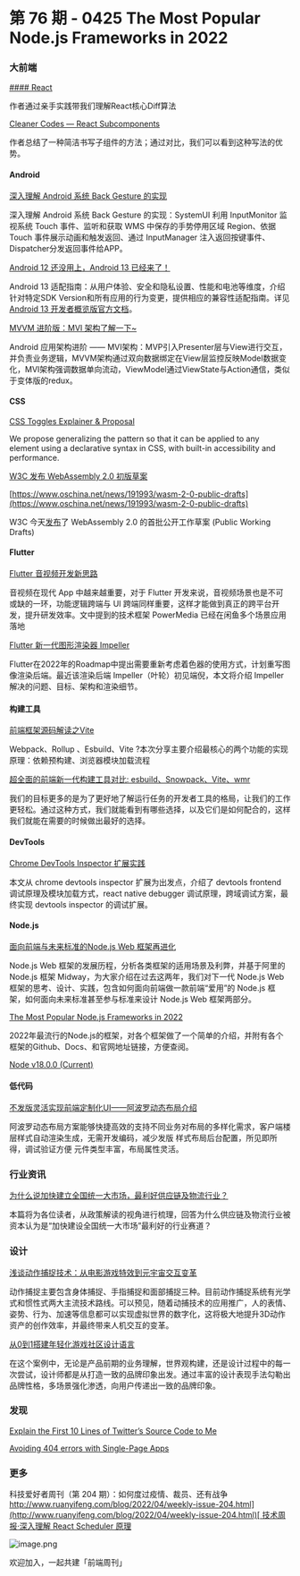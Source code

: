 # 第 76 期 - 0425 The Most Popular Node.js Frameworks in 2022
### 大前端
[#### React](https://mp.weixin.qq.com/s/wlb_CtUsoiDIZwqHV0Mm_w)

作者通过亲手实践带我们理解React核心Diff算法

[Cleaner Codes — React Subcomponents](https://medium.com/@marioserano55/cleaner-codes-react-subcomponents-1c2ebe178566)

作者总结了一种简洁书写子组件的方法；通过对比，我们可以看到这种写法的优势。

#### Android
[深入理解 Android 系统 Back Gesture 的实现](https://mp.weixin.qq.com/s/S44b5c8tlo9ytDdRRoy86g)

深入理解 Android 系统 Back Gesture 的实现：SystemUI 利用 InputMonitor 监视系统 Touch 事件、监听和获取 WMS 中保存的手势停用区域 Region、依据 Touch 事件展示动画和触发返回、通过 InputManager 注入返回按键事件、Dispatcher分发返回事件给APP。

[Android 12 还没用上，Android 13 已经来了！](https://juejin.cn/post/7088605710728036359?share_token=8253f97c-a85d-4644-b6ef-2cc5dcb4c3e7)

Android 13 适配指南：从用户体验、安全和隐私设置、性能和电池等维度，介绍针对特定SDK Version和所有应用的行为变更，提供相应的兼容性适配指南。详见[Android 13 开发者概览版官方文档](https://developer.android.com/about/versions/13?hl=zh-cn)。

[MVVM 进阶版：MVI 架构了解一下~](https://juejin.cn/post/7022624191723601928#heading-5)

Android 应用架构进阶 —— MVI架构：MVP引入Presenter层与View进行交互，并负责业务逻辑，MVVM架构通过双向数据绑定在View层监控反映Model数据变化，MVI架构强调数据单向流动，ViewModel通过ViewState与Action通信，类似于变体版的redux。

#### CSS
[CSS Toggles Explainer & Proposal](https://css.oddbird.net/toggles/explainer/)

We propose generalizing the pattern so that it can be applied to any element using a declarative syntax in CSS, with built-in accessibility and performance.


[W3C 发布 WebAssembly 2.0 初版草案](https://www.oschina.net/news/191993/wasm-2-0-public-drafts)


[https://www.oschina.net/news/191993/wasm-2-0-public-drafts](https://www.oschina.net/news/191993/wasm-2-0-public-drafts)

W3C 今天[发布](https://www.oschina.net/action/GoToLink?url=https%3A%2F%2Fwww.w3.org%2Fblog%2Fnews%2Farchives%2F9509)了 WebAssembly 2.0 的首批公开工作草案 (Public Working Drafts)

#### Flutter
[Flutter 音视频开发新思路](https://mp.weixin.qq.com/s/ZpHfkz8CQmPhKY4--WYTWw)

音视频在现代 App 中越来越重要，对于 Flutter 开发来说，音视频场景也是不可或缺的一环，功能逻辑跨端与 UI 跨端同样重要，这样才能做到真正的跨平台开发，提升研发效率。文中提到的技术框架 PowerMedia 已经在闲鱼多个场景应用落地

[Flutter 新一代图形渲染器 Impeller](https://mp.weixin.qq.com/s/PLvlSt3tlX6AjufDm0XVMA)

Flutter在2022年的Roadmap中提出需要重新考虑着色器的使用方式，计划重写图像渲染后端。最近该渲染后端 Impeller（叶轮）初见端倪，本文将介绍 Impeller 解决的问题、目标、架构和渲染细节。

#### 构建工具
[前端框架源码解读之Vite](https://mp.weixin.qq.com/s/_w1b04nsEZk1AfaKDiRiUg)

Webpack、Rollup 、Esbuild、Vite ?本次分享主要介绍最核心的两个功能的实现原理：依赖预构建、浏览器模块加载流程

[超全面的前端新一代构建工具对比: esbuild、Snowpack、Vite、wmr](https://mp.weixin.qq.com/s/JZbsIqsqNeJmc__QFKpo1Q)

我们的目标更多的是为了更好地了解运行任务的开发者工具的格局，让我们的工作更轻松。通过这种方式，我们就能看到有哪些选择，以及它们是如何配合的，这样我们就能在需要的时候做出最好的选择。

#### DevTools
[Chrome DevTools Inspector 扩展实践](https://mp.weixin.qq.com/s/gsq9du1Xaabl1YlJm8ONIQ)

本文从 chrome devtools inspector 扩展为出发点，介绍了 devtools frontend 调试原理及模块加载方式，react native debugger 调试原理，跨域调试方案，最终实现 devtools inspector 的调试扩展。

#### Node.js
[面向前端与未来标准的Node.js Web 框架再进化](https://mp.weixin.qq.com/s/BdYjscsqmD3GnqPfOhYR3g)

Node.js Web 框架的发展历程，分析各类框架的适用场景及利弊，并基于阿里的 Node.js 框架 Midway，为大家介绍在过去这两年，我们对下一代 Node.js Web 框架的思考、设计、实践，包含如何面向前端做一款前端“爱用”的 Node.js 框架，如何面向未来标准甚至参与标准来设计 Node.js Web 框架两部分。


[The Most Popular Node.js Frameworks in 2022](https://stackdiary.com/node-js-frameworks/)

2022年最流行的Node.js的框架，对各个框架做了一个简单的介绍，并附有各个框架的Github、Docs、和官网地址链接，方便查阅。

[Node v18.0.0 (Current)](https://nodejs.org/en/blog/release/v18.0.0/)


#### 低代码
[不发版灵活实现前端定制化UI——阿波罗动态布局介绍](https://mp.weixin.qq.com/s/zoNKmZQE1AP-BFwyaEqQrQ)

阿波罗动态布局方案能够快捷高效的支持不同业务对布局的多样化需求，客户端楼层样式自动渲染生成，无需开发编码，减少发版 样式布局后台配置，所见即所得，调试验证方便 元件类型丰富，布局属性灵活。

### 行业资讯
[为什么说加快建立全国统一大市场，最利好供应链及物流行业？](https://mp.weixin.qq.com/s/MO9AtuJTdILzL9F6CtrQVg)

本篇将为各位读者，从政策解读的视角进行梳理，回答为什么供应链及物流行业被资本认为是“加快建设全国统一大市场”最利好的行业赛道？
### 设计
[浅谈动作捕捉技术：从电影游戏特效到元宇宙交互变革](https://mp.weixin.qq.com/s/ZVyBjSO11qvWS-2eLkjUxQ)

动作捕捉主要包含身体捕捉、手指捕捉和面部捕捉三种。目前动作捕捉系统有光学式和惯性式两大主流技术路线。可以预见，随着动捕技术的应用推广，人的表情、姿势、行为、加速等信息都可以实现虚拟世界的数字化，这将极大地提升3D动作资产的创作效率，并最终带来人机交互的变革。

[从0到1搭建年轻化游戏社区设计语言](https://mp.weixin.qq.com/s/ZMNvmYDxc-k-96izJ1mX7Q)

在这个案例中，无论是产品前期的业务理解，世界观构建，还是设计过程中的每一次尝试，设计师都是从打造一致的品牌印象出发。通过丰富的设计表现手法勾勒出品牌性格，多场景强化渗透，向用户传递出一致的品牌印象。

### 发现
[Explain the First 10 Lines of Twitter’s Source Code to Me](https://css-tricks.com/explain-the-first-10-lines-of-twitter-source-code/)


[Avoiding 404 errors with Single-Page Apps](https://oliverjam.es/blog/avoid-spa-404/)


### 更多
科技爱好者周刊（第 204 期）：如何度过疫情、裁员、还有战争
[http://www.ruanyifeng.com/blog/2022/04/weekly-issue-204.html](http://www.ruanyifeng.com/blog/2022/04/weekly-issue-204.html)[
](http://www.ruanyifeng.com/blog/2021/05/weekly-issue-160.html)
[技术周报·深入理解 React Scheduler 原理](https://mp.weixin.qq.com/s/d5Newmsl1zMsGkBQQ9wP6Q)

![image.png](https://cdn.nlark.com/yuque/0/2020/png/85771/1605930034828-7fc81343-651f-4a15-8465-eebe5a23cf61.png#crop=0&crop=0&crop=1&crop=1&height=31&id=C5Hpa&margin=%5Bobject%20Object%5D&name=image.png&originHeight=90&originWidth=2186&originalType=binary&ratio=1&rotation=0&showTitle=false&size=14325&status=done&style=none&title=&width=746)


欢迎加入，一起共建「前端周刊」
